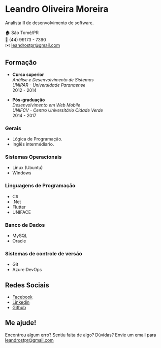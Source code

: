 # Leandro Oliveira Moreira
Analista II de desenvolvimento de software.

:house:    São Tomé/PR <br>
:iphone:   (44) 99173 - 7390 <br>
:envelope:  leandrostpr@gmail.com

## Formação

* **Curso superior** <br>
*Análise e Desenvolvimento de Sistemas* <br>
*UNIPAR - Universidade Paranaense* <br>
2012 - 2014 

* **Pós-graduação** <br>
*Desenvolvimento em Web Mobile* <br>
*UNIFCV - Centro Universitário Cidade Verde* <br>
2014 - 2017 

### Gerais
* Lógica de Programação.
* Inglês intermédiario.

### Sistemas Operacionais
* Linux (Ubuntu)
* Windows

### Linguagens de Programação
* C#
* .Net
* Flutter
* UNIFACE

### Banco de Dados
* MySQL
* Oracle

### Sistemas de controle de versão
* Git
* Azure DevOps

## Redes Sociais
*  [Facebook](https://www.facebook.com/leandro.ol.3/)
*  [Linkedin](https://www.linkedin.com/in/leandro-oliveira-3b880266/)
*  [Github](https://github.com/leandrostpr)

## Me ajude!
Encontrou algum erro? Sentiu falta de algo? Dúvidas? Envie um email para leandrostpr@gmail.com <br>

